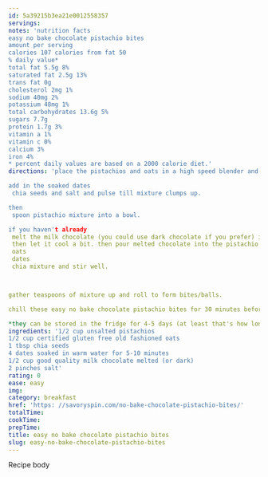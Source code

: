 ```yaml
---
id: 5a39215b3ea21e0012558357
servings:
notes: 'nutrition facts
easy no bake chocolate pistachio bites
amount per serving
calories 107 calories from fat 50
% daily value*
total fat 5.5g 8%
saturated fat 2.5g 13%
trans fat 0g
cholesterol 2mg 1%
sodium 40mg 2%
potassium 48mg 1%
total carbohydrates 13.6g 5%
sugars 7.7g
protein 1.7g 3%
vitamin a 1%
vitamin c 0%
calcium 3%
iron 4%
* percent daily values are based on a 2000 calorie diet.'
directions: 'place the pistachios and oats in a high speed blender and pulse till well ground and look flour-like almost.

add in the soaked dates
 chia seeds and salt and pulse till mixture clumps up.

then
 spoon pistachio mixture into a bowl.

if you haven't already
 melt the milk chocolate (you could use dark chocolate if you prefer) in a broiler or in the microwave (check and stir at 25-30 sec intervals - took a total of 45 seconds for mine to melt and not be too hot). make sure melted chocolate isn't too hot. if it's hot
 then let it cool a bit. then pour melted chocolate into the pistachio
 oats
 dates
 chia mixture and stir well.



gather teaspoons of mixture up and roll to form bites/balls.

chill these easy no bake chocolate pistachio bites for 30 minutes before enjoying.

*they can be stored in the fridge for 4-5 days (at least that's how long they lasted in our house).'
ingredients: '1/2 cup unsalted pistachios
1/2 cup certified gluten free old fashioned oats
1 tbsp chia seeds
4 dates soaked in warm water for 5-10 minutes
1/2 cup good quality milk chocolate melted (or dark)
2 pinches salt'
rating: 0
ease: easy
img:
category: breakfast
href: 'https: //savoryspin.com/no-bake-chocolate-pistachio-bites/'
totalTime:
cookTime:
prepTime:
title: easy no bake chocolate pistachio bites
slug: easy-no-bake-chocolate-pistachio-bites
---
```

Recipe body